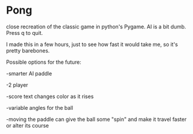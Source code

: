 # Pong
close recreation of the classic game in python's Pygame. AI is a bit dumb. Press q to quit.

I made this in a few hours, just to see how fast it would take me, so it's pretty barebones.

Possible options for the future:
  
  -smarter AI paddle
  
  -2 player
  
  -score text changes color as it rises
  
  -variable angles for the ball
  
  -moving the paddle can give the ball some "spin" and make it travel faster or alter its course
